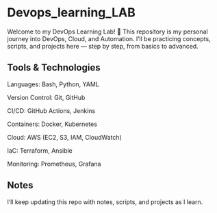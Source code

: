 # Devops_learning_LAB
Welcome to my DevOps Learning Lab! 🎯
This repository is my personal journey into DevOps, Cloud, and Automation.
I’ll be practicing concepts, scripts, and projects here — step by step, from basics to advanced.

## Tools & Technologies
Languages: Bash, Python, YAML

Version Control: Git, GitHub

CI/CD: GitHub Actions, Jenkins

Containers: Docker, Kubernetes

Cloud: AWS (EC2, S3, IAM, CloudWatch)

IaC: Terraform, Ansible

Monitoring: Prometheus, Grafana

## Notes

I’ll keep updating this repo with notes, scripts, and projects as I learn.
